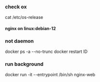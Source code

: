 ### check ox
cat /etc/os-release

#### nginx on linux:debian-12

### not daemon 
docker ps -a --no-trunc 
docker restart ID
### run background
docker run -it --entrypoint /bin/sh nginx-web